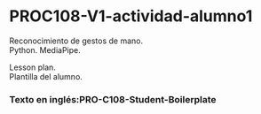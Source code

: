 # PROC108-V1-actividad-alumno1
Reconocimiento de gestos de mano.  
Python. MediaPipe.  
  
Lesson plan.  
Plantilla del alumno.  
  
### Texto en inglés:PRO-C108-Student-Boilerplate

